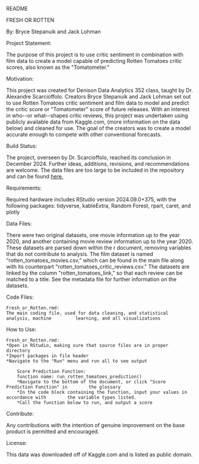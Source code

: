 README

FRESH OR ROTTEN

By: Bryce Stepanuik and Jack Lohman


Project Statement: 

The purpose of this project is to use critic sentiment in combination with film data to create a model capable of predicting Rotten Tomatoes critic scores, also known as the "Tomatometer." 


Motivation:

This project was created for Denison Data Analytics 352 class, taught by Dr. Alexandre Scarcioffolo. Creators Bryce Stepanuik and Jack Lohman set out to use Rotten Tomatoes critic sentiment and film data to model and predict the critic score or "Tomatometer" score of future releases. With an interest in who--or what--shapes critic reviews, this project was undertaken using publicly available data from Kaggle.com, (more information on the data below) and cleaned for use. The goal of the creators was to create a model accurate enough to compete with other conventional forecasts.  

Build Status:

The project, overseen by Dr. Scarcioffolo, reached its conclusion in December 2024. Further ideas, additions, revisions, and recommendations are welcome. The data files are too large to be included in the repository and can be found [here.](https://drive.google.com/drive/folders/1vRu5uNGYLyuwVggumo_QPEVPjrO0qZju?usp=sharing)


Requirements:

Required hardware includes RStudio version 2024.09.0+375, with the following packages: tidyverse, kableExtra, Random Forest, rpart, caret, and plotly


Data Files:

There were two original datasets, one movie information up to the year 2020, and another containing movie review information up to the year 2020. These datasets are parsed down within the r document, removing variables that do not contribute to analysis. The film dataset is named “rotten_tomatoes_movies.csv,” which can be found in the main file along with its counterpart "rotten_tomatoes_critic_reviews.csv." The datasets are linked by the column "rotten_tomatoes_link," so that each review can be matched to a title. See the metadata file for further information on the datasets. 


Code Files:

	Fresh_or_Rotten.rmd:
	The main coding file, used for data cleaning, and statistical analysis, machine 		learning, and all visualizations

 
How to Use:

	Fresh_or_Rotten.rmd:
	*Open in RStudio, making sure that source files are in proper directory
	*Import packages in file header
	*Navigate to the "Run" menu and run all to see output
	
		Score Prediction Function:
		function name: run_rotten_tomatoes_prediction()
		*Navigate to the bottom of the document, or click "Score Prediction Function" in 		the glossary
		*In the code block containing the function, input your values in accordance with 		the variable types listed. 
		*Call the function below to run, and output a score

 
Contribute:

Any contributions with the intention of genuine improvement on the base product is permitted and encouraged. 


License:
	
This data was downloaded off of Kaggle.com and is listed as public domain. 
